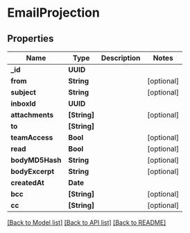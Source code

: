 # EmailProjection

## Properties
Name | Type | Description | Notes
------------ | ------------- | ------------- | -------------
**_id** | **UUID** |  | 
**from** | **String** |  | [optional] 
**subject** | **String** |  | [optional] 
**inboxId** | **UUID** |  | 
**attachments** | **[String]** |  | [optional] 
**to** | **[String]** |  | 
**teamAccess** | **Bool** |  | [optional] 
**read** | **Bool** |  | [optional] 
**bodyMD5Hash** | **String** |  | [optional] 
**bodyExcerpt** | **String** |  | [optional] 
**createdAt** | **Date** |  | 
**bcc** | **[String]** |  | [optional] 
**cc** | **[String]** |  | [optional] 

[[Back to Model list]](../README#documentation-for-models) [[Back to API list]](../README#documentation-for-api-endpoints) [[Back to README]](../README)


